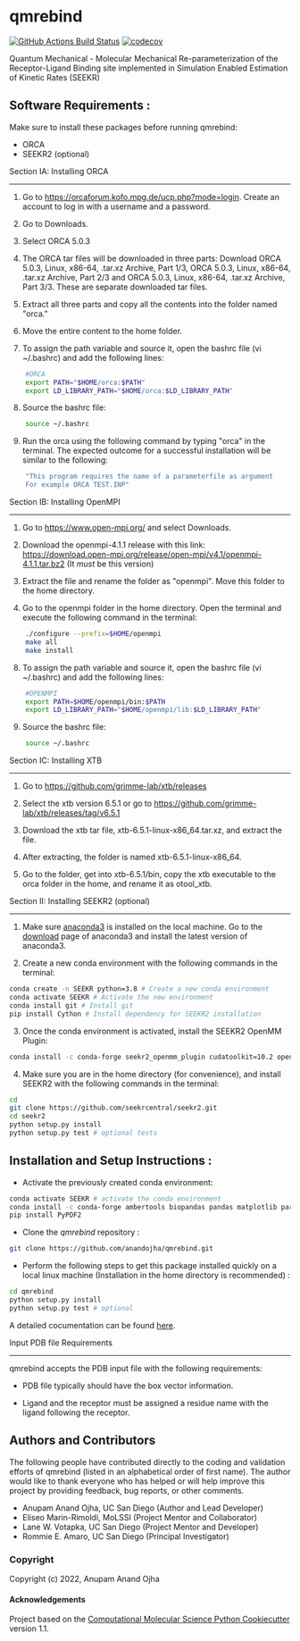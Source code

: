 qmrebind
==============================
[//]: # (Badges)
[![GitHub Actions Build Status](https://github.com/anandojha/qmrebind/workflows/CI/badge.svg)](https://github.com/qmrebind/actions?query=workflow%3ACI)
[![codecov](https://codecov.io/gh/anandojha/qmrebind/branch/main/graph/badge.svg)](https://codecov.io/gh/anandojha/qmrebind/branch/main)

Quantum Mechanical - Molecular Mechanical Re-parameterization of the 
Receptor-Ligand Binding site implemented in Simulation Enabled Estimation of 
Kinetic Rates (SEEKR)


## Software Requirements :
Make sure to install these packages before running qmrebind:

* ORCA
* SEEKR2 (optional)

Section IA: Installing ORCA
********************** 
1. Go to https://orcaforum.kofo.mpg.de/ucp.php?mode=login. Create an account 
to log in with a username and a password. 

2. Go to Downloads.

3. Select ORCA 5.0.3

4. The ORCA tar files will be downloaded in three parts: Download ORCA 5.0.3, Linux, x86-64, .tar.xz Archive, Part 1/3, ORCA 5.0.3, Linux, x86-64, .tar.xz Archive, Part 2/3 and ORCA 5.0.3, Linux, x86-64, .tar.xz Archive, Part 3/3. These are separate downloaded tar files. 

5. Extract all three parts and copy all the contents into the folder named "orca."

6. Move the entire content to the home folder.

7. To assign the path variable and source it, open the bashrc file (vi ~/.bashrc) and add the following lines:

```bash
    #ORCA
    export PATH="$HOME/orca:$PATH"
    export LD_LIBRARY_PATH="$HOME/orca:$LD_LIBRARY_PATH"
```

8. Source the bashrc file:

```bash
    source ~/.bashrc
```

9. Run the orca using the following command by typing "orca" in the terminal. The expected outcome for a successful installation will be similar to the following:

```bash
    "This program requires the name of a parameterfile as argument 
    For example ORCA TEST.INP"
```


Section IB: Installing OpenMPI
********************** 

1. Go to https://www.open-mpi.org/ and select Downloads.

2. Download the openmpi-4.1.1 release with this link: https://download.open-mpi.org/release/open-mpi/v4.1/openmpi-4.1.1.tar.bz2 (It *must* be this version)

3. Extract the file and rename the folder as "openmpi". Move this folder to the home directory. 

4. Go to the openmpi folder in the home directory. Open the terminal and execute the following command in the terminal:

```bash
    ./configure --prefix=$HOME/openmpi
    make all
    make install
```
8. To assign the path variable and source it, open the bashrc file (vi ~/.bashrc) and add the following lines:

```bash
    #OPENMPI
    export PATH=$HOME/openmpi/bin:$PATH
    export LD_LIBRARY_PATH="$HOME/openmpi/lib:$LD_LIBRARY_PATH"
```

9. Source the bashrc file:

```bash
    source ~/.bashrc
```


Section IC: Installing XTB
**********************

1. Go to https://github.com/grimme-lab/xtb/releases

2. Select the xtb version 6.5.1 or go to https://github.com/grimme-lab/xtb/releases/tag/v6.5.1 

3. Download the xtb tar file, xtb-6.5.1-linux-x86_64.tar.xz, and extract the file.

4. After extracting, the folder is named xtb-6.5.1-linux-x86_64.

5. Go to the folder, get into xtb-6.5.1/bin, copy the xtb executable to the orca folder in the home, and rename it as otool_xtb.


Section II: Installing SEEKR2 (optional)
**********************
1.  Make sure [anaconda3](https://www.anaconda.com/) is installed on the local machine. Go to the  [download](https://www.anaconda.com/products/individual) page of anaconda3 and install the latest version of anaconda3.

2. Create a new conda environment with the following commands in the terminal:

```bash
conda create -n SEEKR python=3.8 # Create a new conda environment
conda activate SEEKR # Activate the new environment
conda install git # Install git
pip install Cython # Install dependency for SEEKR2 installation
```
3. Once the conda environment is activated, install the SEEKR2 OpenMM Plugin:

```bash
conda install -c conda-forge seekr2_openmm_plugin cudatoolkit=10.2 openmm=7.7.0
```
4. Make sure you are in the home directory (for convenience), and install 
SEEKR2 with the following commands in the terminal: 

```bash
cd
git clone https://github.com/seekrcentral/seekr2.git
cd seekr2
python setup.py install
python setup.py test # optional tests
```
## Installation and Setup Instructions :

* Activate the previously created conda environment:
```bash
conda activate SEEKR # activate the conda environment
conda install -c conda-forge ambertools biopandas pandas matplotlib parmed regex openmm
pip install PyPDF2
```
* Clone the *qmrebind* repository :

```bash
git clone https://github.com/anandojha/qmrebind.git
```
* Perform the following steps to get this package installed quickly on a local 
linux machine (Installation in the home directory is recommended) : 

```bash
cd qmrebind
python setup.py install
python setup.py test # optional
```
A detailed cocumentation can be found [here](https://qmmmrebind-seekr.readthedocs.io/en/latest/index.html).


Input PDB file Requirements
**********************

qmrebind accepts the PDB input file with the following requirements:

* PDB file typically should have the box vector information.

* Ligand and the receptor must be assigned a residue name with the ligand following the receptor. 

## Authors and Contributors
The following people have contributed directly to the coding and validation 
efforts of qmrebind (listed in an alphabetical order of first name). 
The author would like to thank everyone who has helped or will help improve 
this project by providing feedback, bug reports, or other comments.

* Anupam Anand Ojha, UC San Diego (Author and Lead Developer)
* Eliseo Marin-Rimoldi, MoLSSI (Project Mentor and Collaborator)
* Lane W. Votapka, UC San Diego (Project Mentor and Developer)
* Rommie E. Amaro, UC San Diego (Principal Investigator)

### Copyright

Copyright (c) 2022, Anupam Anand Ojha


#### Acknowledgements
 
Project based on the 
[Computational Molecular Science Python Cookiecutter](https://github.com/molssi/cookiecutter-cms) version 1.1.
